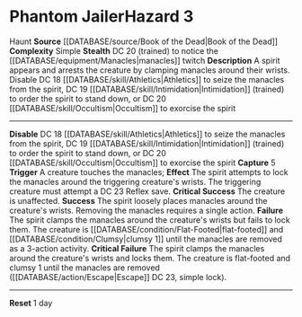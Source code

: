 ﻿---
complexity: Simple
hazard_type: Haunt
id: '140'
level: '3'
name: Phantom Jailer
rarity: Common
source: '[[DATABASE/source/Book of the Dead|Book of the Dead]]'
trait:
- '[[DATABASE/trait/Haunt|Haunt]]'
type: Hazard

---
# Phantom Jailer<span class="item-type">Hazard 3</span>

<span class="item-trait">Haunt</span>
**Source** [[DATABASE/source/Book of the Dead|Book of the Dead]]
**Complexity** Simple
**Stealth** DC 20 (trained) to notice the [[DATABASE/equipment/Manacles|manacles]] twitch
**Description** A spirit appears and arrests the creature by clamping manacles around their wrists. Disable DC 18 [[DATABASE/skill/Athletics|Athletics]] to seize the manacles from the spirit, DC 19 [[DATABASE/skill/Intimidation|Intimidation]] (trained) to order the spirit to stand down, or DC 20 [[DATABASE/skill/Occultism|Occultism]] to exorcise the spirit

---
**Disable** DC 18 [[DATABASE/skill/Athletics|Athletics]] to seize the manacles from the spirit, DC 19 [[DATABASE/skill/Intimidation|Intimidation]] (trained) to order the spirit to stand down, or DC 20 [[DATABASE/skill/Occultism|Occultism]] to exorcise the spirit
**Capture** <span class="action-icon">5</span> **Trigger** A creature touches the manacles; **Effect** The spirit attempts to lock the manacles around the triggering creature's wrists. The triggering creature must attempt a DC 23 Reflex save.
**Critical Success** The creature is unaffected.
**Success** The spirit loosely places manacles around the creature's wrists. Removing the manacles requires a single action.
**Failure** The spirit clamps the manacles around the creature's wrists but fails to lock them. The creature is [[DATABASE/condition/Flat-Footed|flat-footed]] and [[DATABASE/condition/Clumsy|clumsy 1]] until the manacles are removed as a 3-action activity.
**Critical Failure** The spirit clamps the manacles around the creature's wrists and locks them. The creature is flat-footed and clumsy 1 until the manacles are removed ([[DATABASE/action/Escape|Escape]] DC 23, simple lock).

---
**Reset** 1 day
